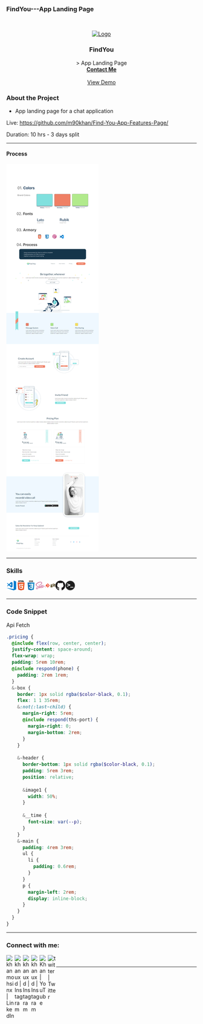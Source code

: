### FindYou---App Landing Page

<br />
<p align="center">
  <a href="https://github.com/m90khan/Find-You-App-Features-Page/">
    <img src="./img/favicon.png" alt="Logo" width="120" height="120">
  </a>

  <h3 align="center">FindYou   </h3>

  <p align="center">
> App Landing Page
<br />
    <a href="m90khan@gmail.com"><strong>Contact Me</strong></a>
    <br />
    <br />
    <a href="https://github.com/m90khan/Find-You-App-Features-Page/">View Demo</a>
    
   </p>
</p>

### About the Project

- App landing page for a chat application

Live: https://github.com/m90khan/Find-You-App-Features-Page/

Duration: 10 hrs - 3 days split

---

#### Process

<img src="./img/findyou.jpg">

---

### Skills

[<img align="left" alt="Visual Studio Code" width="26px" src="https://raw.githubusercontent.com/github/explore/80688e429a7d4ef2fca1e82350fe8e3517d3494d/topics/visual-studio-code/visual-studio-code.png" />][youtube]
[<img align="left" alt="HTML5" width="26px" src="https://raw.githubusercontent.com/github/explore/80688e429a7d4ef2fca1e82350fe8e3517d3494d/topics/html/html.png" />][youtube]
[<img align="left" alt="CSS3" width="26px" src="https://raw.githubusercontent.com/github/explore/80688e429a7d4ef2fca1e82350fe8e3517d3494d/topics/css/css.png" />][youtube]
[<img align="left" alt="Sass" width="26px" src="https://raw.githubusercontent.com/github/explore/80688e429a7d4ef2fca1e82350fe8e3517d3494d/topics/sass/sass.png" />][youtube]
[<img align="left" alt="Git" width="26px" src="https://raw.githubusercontent.com/github/explore/80688e429a7d4ef2fca1e82350fe8e3517d3494d/topics/git/git.png" />][youtube]
[<img align="left" alt="GitHub" width="26px" src="https://raw.githubusercontent.com/github/explore/78df643247d429f6cc873026c0622819ad797942/topics/github/github.png" />][youtube]
[<img align="left" alt="Terminal" width="26px" src="https://raw.githubusercontent.com/github/explore/80688e429a7d4ef2fca1e82350fe8e3517d3494d/topics/terminal/terminal.png" />][youtube]
<br />
<br />

---

### Code Snippet

Api Fetch

```scss
.pricing {
  @include flex(row, center, center);
  justify-content: space-around;
  flex-wrap: wrap;
  padding: 5rem 10rem;
  @include respond(phone) {
    padding: 2rem 1rem;
  }
  &-box {
    border: 1px solid rgba($color-black, 0.1);
    flex: 1 1 35rem;
    &:not(:last-child) {
      margin-right: 5rem;
      @include respond(ths-port) {
        margin-right: 0;
        margin-bottom: 2rem;
      }
    }

    &-header {
      border-bottom: 1px solid rgba($color-black, 0.1);
      padding: 5rem 3rem;
      position: relative;

      &image1 {
        width: 50%;
      }

      &__time {
        font-size: var(--p);
      }
    }
    &-main {
      padding: 4rem 3rem;
      ul {
        li {
          padding: 0.6rem;
        }
      }
      p {
        margin-left: 2rem;
        display: inline-block;
      }
    }
  }
}
```

---

### Connect with me:

[<img align="left" alt="khanmohsinx | LinkedIn" width="22px" src="https://cdn.jsdelivr.net/npm/simple-icons@v3/icons/linkedin.svg" />][linkedin]
[<img align="left" alt="khanuxd | Instagram" width="22px" src="https://cdn.jsdelivr.net/npm/simple-icons@v3/icons/instagram.svg" />][instagram]
[<img align="left" alt="khanuxd | Instagram" width="22px" src="https://cdn.jsdelivr.net/npm/simple-icons@3.13.0/icons/behance.svg" />][behance]
[<img align="left" alt="khanuxd | Instagram" width="22px" src="https://cdn.jsdelivr.net/npm/simple-icons@3.13.0/icons/dribbble.svg" />][dribble]
[<img align="left" alt="Khan | YouTube" width="22px" src="https://cdn.jsdelivr.net/npm/simple-icons@v3/icons/youtube.svg" />][youtube]
[<img align="left" alt="twitter | Twitter" width="22px" src="https://cdn.jsdelivr.net/npm/simple-icons@v3/icons/twitter.svg" />][twitter]
<br />

---

[youtube]: https://www.youtube.com/channel/UC96rVfdTKsjZpREnH6CaCOw
[twitter]: https://twitter.com/m90khan
[linkedin]: www.linkedin.com/in/uxdkhan
[instagram]: https://www.instagram.com/uxd.khan/
[behance]: https://www.behance.net/Khan_Mohsin
[dribble]: https://dribbble.com/uxdkhan
